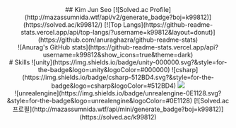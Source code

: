 <center>
## Kim Jun Seo
[![Solved.ac Profile](http://mazassumnida.wtf/api/v2/generate_badge?boj=k99812)](https://solved.ac/k99812/)
[![Top Langs](https://github-readme-stats.vercel.app/api/top-langs/?username=k99812&layout=donut)](https://github.com/anuraghazra/github-readme-stats)
<br/>
![Anurag's GitHub stats](https://github-readme-stats.vercel.app/api?username=k99812&show_icons=true&theme=dark)
</center>

<center>
# Skills
![unity](https://img.shields.io/badge/unity-000000.svg?&style=for-the-badge&logo=unity&logoColor=#000000)
![csharp](https://img.shields.io/badge/csharp-512BD4.svg?&style=for-the-badge&logo=csharp&logoColor=#512BD4)
<img src="https://img.shields.io/badge/C++-00599C?style=for-the-badge&logo=cplusplus&logoColor=white">
<br/>
![unrealengine](https://img.shields.io/badge/unrealengine-0E1128.svg?&style=for-the-badge&logo=unrealengine&logoColor=#0E1128)
[![Solved.ac 프로필](http://mazassumnida.wtf/api/mini/generate_badge?boj=k99812)](https://solved.ac/k99812)
</center>

<!--
**k99812/k99812** is a ✨ _special_ ✨ repository because its `README.md` (this file) appears on your GitHub profile.
